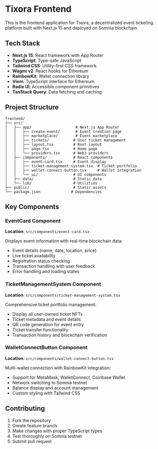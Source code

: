 # Tixora Frontend

This is the frontend application for Tixora, a decentralized event ticketing platform built with Next.js 15 and deployed on Somnia blockchain.

## Tech Stack

- **Next.js 15**: React framework with App Router
- **TypeScript**: Type-safe JavaScript
- **Tailwind CSS**: Utility-first CSS framework
- **Wagmi v2**: React hooks for Ethereum
- **RainbowKit**: Wallet connection library
- **Viem**: TypeScript interface for Ethereum
- **Radix UI**: Accessible component primitives
- **TanStack Query**: Data fetching and caching

## Project Structure

```
frontend/
├── src/
│   ├── app/                    # Next.js App Router
│   │   ├── create-event/       # Event creation page
│   │   ├── marketplace/        # Event marketplace
│   │   ├── tickets/           # User ticket management
│   │   ├── layout.tsx         # Root layout
│   │   ├── page.tsx           # Home page
│   │   └── providers.tsx      # Web3 providers
│   ├── components/            # React components
│   │   ├── event-card.tsx     # Event display
│   │   ├── ticket-management-system.tsx  # Ticket portfolio
│   │   ├── wallet-connect-button.tsx     # Wallet integration
│   │   └── ui/                # UI components
│   ├── data/                  # Static data
│   └── lib/                   # Utilities
├── public/                    # Static assets
└── package.json              # Dependencies
```

## Key Components

### EventCard Component
**Location**: `src/components/event-card.tsx`

Displays event information with real-time blockchain data:
- Event details (name, date, location, price)
- Live ticket availability
- Registration status checking
- Transaction handling with user feedback
- Error handling and loading states

### TicketManagementSystem Component
**Location**: `src/components/ticket-management-system.tsx`

Comprehensive ticket portfolio management:
- Display all user-owned ticket NFTs
- Ticket metadata and event details
- QR code generation for event entry
- Ticket transfer functionality
- Transaction history and blockchain verification

### WalletConnectButton Component
**Location**: `src/components/wallet-connect-button.tsx`

Multi-wallet connection with RainbowKit integration:
- Support for MetaMask, WalletConnect, Coinbase Wallet
- Network switching to Somnia testnet
- Balance display and account management
- Custom styling with Tailwind CSS

## Contributing

1. Fork the repository
2. Create feature branch
3. Make changes with proper TypeScript types
4. Test thoroughly on Somnia testnet
5. Submit pull request